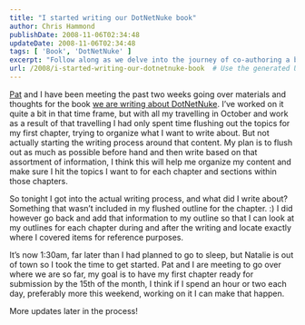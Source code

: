 ```yaml
---
title: "I started writing our DotNetNuke book"
author: Chris Hammond
publishDate: 2008-11-06T02:34:48
updateDate: 2008-11-06T02:34:48
tags: [ 'Book', 'DotNetNuke' ]
excerpt: "Follow along as we delve into the journey of co-authoring a book on DotNetNuke. Stay tuned for updates and insights on our progress and writing process!"
url: /2008/i-started-writing-our-dotnetnuke-book  # Use the generated URL with year
---
```

<p><a href="https://www.patrickrenner.com" target="_blank">Pat</a> and I have been meeting the past two weeks going over materials and thoughts for the book <a href="https://weblogs.asp.net/christoc/archive/2008/10/22/i-m-writing-a-dotnetnuke-book-dotnetnuke-a-user-s-guide.aspx">we are writing about DotNetNuke</a>. I’ve worked on it quite a bit in that time frame, but with all my travelling in October and work as a result of that travelling I had only spent time flushing out the topics for my first chapter, trying to organize what I want to write about. But not actually starting the writing process around that content. My plan is to flush out as much as possible before hand and then write based on that assortment of information, I think this will help me organize my content and make sure I hit the topics I want to for each chapter and sections within those chapters.</p>  <p>So tonight I got into the actual writing process, and what did I write about? Something that wasn’t included in my flushed outline for the chapter. :) I did however go back and add that information to my outline so that I can look at my outlines for each chapter during and after the writing and locate exactly where I covered items for reference purposes.</p>  <p>It’s now 1:30am, far later than I had planned to go to sleep, but Natalie is out of town so I took the time to get started. Pat and I are meeting to go over where we are so far, my goal is to have my first chapter ready for submission by the 15th of the month, I think if I spend an hour or two each day, preferably more this weekend, working on it I can make that happen. </p>  <p>More updates later in the process!</p>

